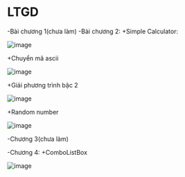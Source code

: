 # LTGD
-Bài chương 1(chưa làm)
-Bài chương 2:
  +Simple Calculator: 
  
  ![image](https://github.com/MinhNhat1505/LTGD/assets/93303211/fd2fae41-734f-4d46-80ee-0b99ad5e738a)

  +Chuyển mã ascii
  
  ![image](https://github.com/MinhNhat1505/LTGD/assets/93303211/d4e909e0-43e1-4e1f-9238-21a585715cfb)

  +Giải phương trình bậc 2

  ![image](https://github.com/MinhNhat1505/LTGD/assets/93303211/244eed31-496d-4e4c-b14f-2f6030881fde)

  +Random number

  ![image](https://github.com/MinhNhat1505/LTGD/assets/93303211/83d9680e-19fe-4d82-b67b-f62100717985)

-Chương 3(chưa làm)

-Chương 4:
  +ComboListBox

  ![image](https://github.com/MinhNhat1505/LTGD/assets/93303211/2f3e67e5-9121-4361-951d-19a20f0bc223)


